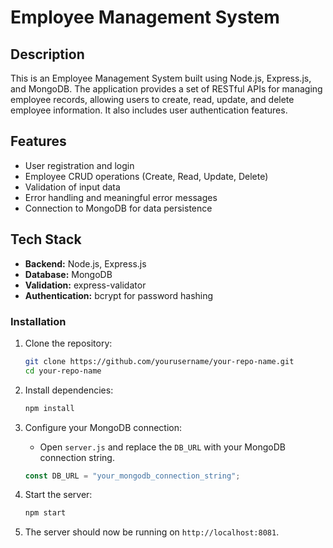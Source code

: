 # Employee Management System

## Description
This is an Employee Management System built using Node.js, Express.js, and MongoDB. The application provides a set of RESTful APIs for managing employee records, allowing users to create, read, update, and delete employee information. It also includes user authentication features.

## Features
- User registration and login
- Employee CRUD operations (Create, Read, Update, Delete)
- Validation of input data
- Error handling and meaningful error messages
- Connection to MongoDB for data persistence

## Tech Stack
- **Backend:** Node.js, Express.js
- **Database:** MongoDB
- **Validation:** express-validator
- **Authentication:** bcrypt for password hashing

### Installation
1. Clone the repository:
   ```bash
   git clone https://github.com/yourusername/your-repo-name.git
   cd your-repo-name
2. Install dependencies:
    ```bash
    npm install
    ```

3. Configure your MongoDB connection:
    - Open `server.js` and replace the `DB_URL` with your MongoDB connection string.
    ```javascript
    const DB_URL = "your_mongodb_connection_string";
    ```

4. Start the server:
    ```bash
    npm start
    ```
    
5. The server should now be running on `http://localhost:8081`.
